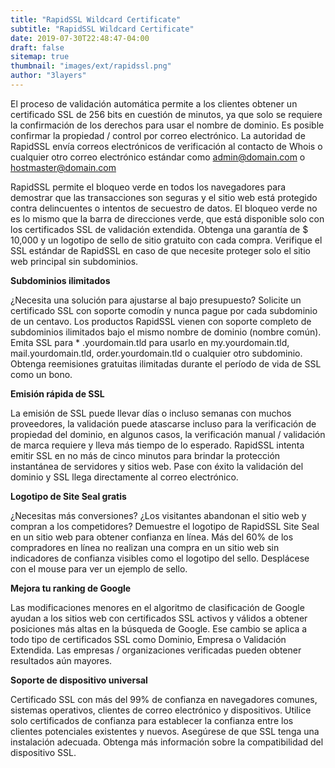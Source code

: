 ```yaml
---
title: "RapidSSL Wildcard Certificate"
subtitle: "RapidSSL Wildcard Certificate"
date: 2019-07-30T22:48:47-04:00
draft: false
sitemap: true
thumbnail: "images/ext/rapidssl.png"
author: "3layers"
---
```


El proceso de validación automática permite a los clientes obtener un certificado SSL de 256 bits en cuestión de minutos, ya que solo se requiere la confirmación de los derechos para usar el nombre de dominio. Es posible confirmar la propiedad / control por correo electrónico. La autoridad de RapidSSL envía correos electrónicos de verificación al contacto de Whois o cualquier otro correo electrónico estándar como admin@domain.com o hostmaster@domain.com

RapidSSL permite el bloqueo verde en todos los navegadores para demostrar que las transacciones son seguras y el sitio web está protegido contra delincuentes o intentos de secuestro de datos. El bloqueo verde no es lo mismo que la barra de direcciones verde, que está disponible solo con los certificados SSL de validación extendida. Obtenga una garantía de $ 10,000 y un logotipo de sello de sitio gratuito con cada compra. Verifique el SSL estándar de RapidSSL en caso de que necesite proteger solo el sitio web principal sin subdominios.

**Subdominios ilimitados**

¿Necesita una solución para ajustarse al bajo presupuesto? Solicite un certificado SSL con soporte comodín y nunca pague por cada subdominio de un centavo. Los productos RapidSSL vienen con soporte completo de subdominios ilimitados bajo el mismo nombre de dominio (nombre común). Emita SSL para * .yourdomain.tld para usarlo en my.yourdomain.tld, mail.yourdomain.tld, order.yourdomain.tld o cualquier otro subdominio. Obtenga reemisiones gratuitas ilimitadas durante el período de vida de SSL como un bono.

**Emisión rápida de SSL**

La emisión de SSL puede llevar días o incluso semanas con muchos proveedores, la validación puede atascarse incluso para la verificación de propiedad del dominio, en algunos casos, la verificación manual / validación de marca requiere y lleva más tiempo de lo esperado. RapidSSL intenta emitir SSL en no más de cinco minutos para brindar la protección instantánea de servidores y sitios web. Pase con éxito la validación del dominio y SSL llega directamente al correo electrónico.

**Logotipo de Site Seal gratis**

¿Necesitas más conversiones? ¿Los visitantes abandonan el sitio web y compran a los competidores? Demuestre el logotipo de RapidSSL Site Seal en un sitio web para obtener confianza en línea. Más del 60% de los compradores en línea no realizan una compra en un sitio web sin indicadores de confianza visibles como el logotipo del sello. Desplácese con el mouse para ver un ejemplo de sello.

**Mejora tu ranking de Google**

Las modificaciones menores en el algoritmo de clasificación de Google ayudan a los sitios web con certificados SSL activos y válidos a obtener posiciones más altas en la búsqueda de Google. Ese cambio se aplica a todo tipo de certificados SSL como Dominio, Empresa o Validación Extendida. Las empresas / organizaciones verificadas pueden obtener resultados aún mayores.

**Soporte de dispositivo universal**

Certificado SSL con más del 99% de confianza en navegadores comunes, sistemas operativos, clientes de correo electrónico y dispositivos. Utilice solo certificados de confianza para establecer la confianza entre los clientes potenciales existentes y nuevos. Asegúrese de que SSL tenga una instalación adecuada. Obtenga más información sobre la compatibilidad del dispositivo SSL.
